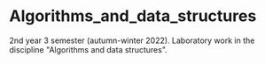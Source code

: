 # Algorithms_and_data_structures
2nd year 3 semester (autumn-winter 2022). Laboratory work in the discipline "Algorithms and data structures".
